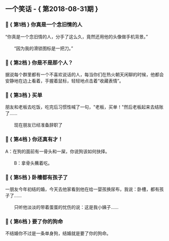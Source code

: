 ## 一个笑话 - { 第2018-08-31期 }
</hr>

### :jack_o_lantern: { 第1档 } 你真是一个念旧情的人
“你真是一个念旧情的人，分手了这么久，竟然还用他的头像做手机背景。”<br/><br/>　　“因为我的滑锁图标是一把刀。”


### :jack_o_lantern: { 第2档 } 你是不是那个人？
据说每个群里都有一个不喜欢说话的人，每当你们在热火朝天闲聊的时候，他都会安静地在边上看着，手握着鼠标，轻轻地点击着“收藏表情”。


### :jack_o_lantern: { 第3档 } 买单
朋友和老板去吃饭，吃完后习惯性喊了一句，&quot;老板，买单！&quot;然后老板起来去结账了……<br/><br/>　　现在朋友已经准备辞职了


### :jack_o_lantern: { 第4档 } 你还真有才！
A：在狗的面前有一骨头和一屎，你说狗该如何抉择。<br/><br/>　　B：拿骨头蘸着吃。


### :jack_o_lantern: { 第5档 } 卧槽都有孩子了
一朋友今年初结的婚，今天去他家看到他在给一婴孩换尿布，我说：卧槽，都有孩子了……<br/><br/>　　只听他淡淡的带着蛋蛋的忧伤的说：这是我小姨子……


### :jack_o_lantern: { 第6档 } 要了你的狗命
不结婚你不过是一条单身狗，结婚就是要了你的狗命。

